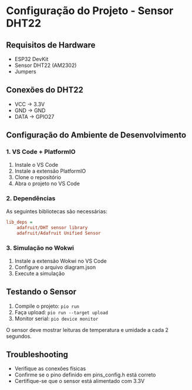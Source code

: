 # Configuração do Projeto - Sensor DHT22

## Requisitos de Hardware
- ESP32 DevKit
- Sensor DHT22 (AM2302)
- Jumpers

## Conexões do DHT22
- VCC → 3.3V
- GND → GND
- DATA → GPIO27

## Configuração do Ambiente de Desenvolvimento

### 1. VS Code + PlatformIO
1. Instale o VS Code
2. Instale a extensão PlatformIO
3. Clone o repositório
4. Abra o projeto no VS Code

### 2. Dependências
As seguintes bibliotecas são necessárias:
```ini
lib_deps =
    adafruit/DHT sensor library
    adafruit/Adafruit Unified Sensor
```

### 3. Simulação no Wokwi
1. Instale a extensão Wokwi no VS Code
2. Configure o arquivo diagram.json
3. Execute a simulação

## Testando o Sensor
1. Compile o projeto: `pio run`
2. Faça upload: `pio run --target upload`
3. Monitor serial: `pio device monitor`

O sensor deve mostrar leituras de temperatura e umidade a cada 2 segundos.

## Troubleshooting
- Verifique as conexões físicas
- Confirme se o pino definido em pins_config.h está correto
- Certifique-se que o sensor está alimentado com 3.3V
